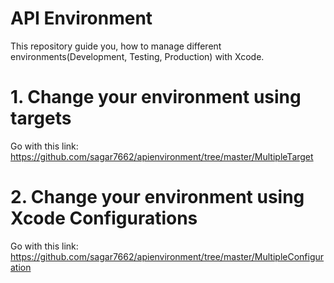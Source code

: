 # API Environment
This repository guide you, how to manage different environments(Development, Testing, Production) with Xcode.

# 1. Change your environment using targets
Go with this link: 
https://github.com/sagar7662/apienvironment/tree/master/MultipleTarget

# 2. Change your environment using Xcode Configurations
Go with this link: 
https://github.com/sagar7662/apienvironment/tree/master/MultipleConfiguration
